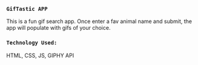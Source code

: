 
### `GifTastic APP`
This is a fun gif search app. Once enter a fav animal name and submit, the app will populate with gifs of your choice.

### `Technology Used:`
HTML, CSS, JS, GIPHY API

